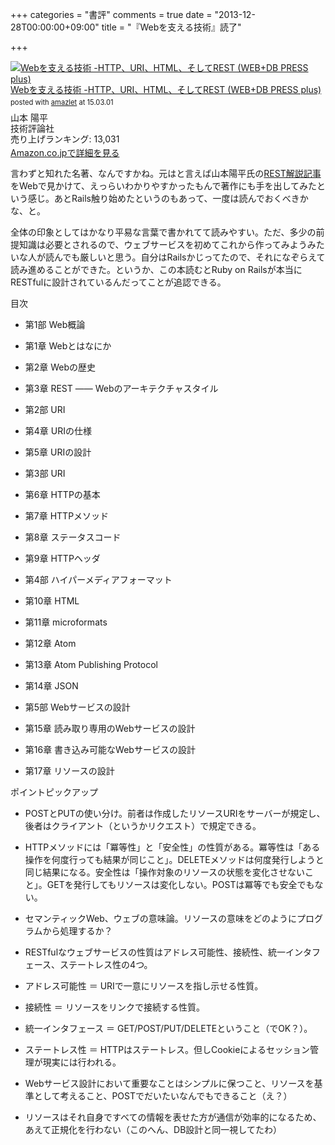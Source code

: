 +++
categories = "書評"
comments = true
date = "2013-12-28T00:00:00+09:00"
title = "『Webを支える技術』読了"

+++

<div class="amazlet-box" style="margin-bottom:0px;"><div class="amazlet-image" style="float:left;margin:0px 12px 1px 0px;"><a href="http://www.amazon.co.jp/exec/obidos/ASIN/4774142042/diary081213-22/ref=nosim/" name="amazletlink" target="_blank"><img src="http://ecx.images-amazon.com/images/I/51qo6pgjaSL._SL160_.jpg" alt="Webを支える技術 -HTTP、URI、HTML、そしてREST (WEB+DB PRESS plus)" style="border: none;" /></a></div><div class="amazlet-info" style="line-height:120%; margin-bottom: 10px"><div class="amazlet-name" style="margin-bottom:10px;line-height:120%"><a href="http://www.amazon.co.jp/exec/obidos/ASIN/4774142042/diary081213-22/ref=nosim/" name="amazletlink" target="_blank">Webを支える技術 -HTTP、URI、HTML、そしてREST (WEB+DB PRESS plus)</a><div class="amazlet-powered-date" style="font-size:80%;margin-top:5px;line-height:120%">posted with <a href="http://www.amazlet.com/" title="amazlet" target="_blank">amazlet</a> at 15.03.01</div></div><div class="amazlet-detail">山本 陽平 <br />技術評論社 <br />売り上げランキング: 13,031<br /></div><div class="amazlet-sub-info" style="float: left;"><div class="amazlet-link" style="margin-top: 5px"><a href="http://www.amazon.co.jp/exec/obidos/ASIN/4774142042/diary081213-22/ref=nosim/" name="amazletlink" target="_blank">Amazon.co.jpで詳細を見る</a></div></div></div><div class="amazlet-footer" style="clear: left"></div></div>

言わずと知れた名著、なんですかね。元はと言えば山本陽平氏の[REST解説記事](http://yohei-y.blogspot.jp/2005/04/rest_23.html)をWebで見かけて、えっらいわかりやすかったもんで著作にも手を出してみたという感じ。あとRails触り始めたというのもあって、一度は読んでおくべきかな、と。

全体の印象としてはかなり平易な言葉で書かれてて読みやすい。ただ、多少の前提知識は必要とされるので、ウェブサービスを初めてこれから作ってみようみたいな人が読んでも厳しいと思う。自分はRailsかじってたので、それになぞらえて読み進めることができた。というか、この本読むとRuby on Railsが本当にRESTfulに設計されているんだってことが追認できる。

目次


* 第1部 Web概論


* 第1章 Webとはなにか
* 第2章 Webの歴史
* 第3章 REST ―― Webのアーキテクチャスタイル


* 第2部 URI


* 第4章 URIの仕様
* 第5章 URIの設計


* 第3部 URI


* 第6章 HTTPの基本
* 第7章 HTTPメソッド
* 第8章 ステータスコード
* 第9章 HTTPヘッダ


* 第4部 ハイパーメディアフォーマット


* 第10章 HTML
* 第11章 microformats
* 第12章 Atom
* 第13章 Atom Publishing Protocol
* 第14章 JSON


* 第5部 Webサービスの設計


* 第15章 読み取り専用のWebサービスの設計
* 第16章 書き込み可能なWebサービスの設計
* 第17章 リソースの設計



</blockquote>

ポイントピックアップ


* POSTとPUTの使い分け。前者は作成したリソースURIをサーバーが規定し、後者はクライアント（というかリクエスト）で規定できる。
* HTTPメソッドには「冪等性」と「安全性」の性質がある。冪等性は「ある操作を何度行っても結果が同じこと」。DELETEメソッドは何度発行しようと同じ結果になる。安全性は「操作対象のリソースの状態を変化させないこと」。GETを発行してもリソースは変化しない。POSTは冪等でも安全でもない。
* セマンティックWeb、ウェブの意味論。リソースの意味をどのようにプログラムから処理するか？
* RESTfulなウェブサービスの性質はアドレス可能性、接続性、統一インタフェース、ステートレス性の4つ。


* アドレス可能性 ＝ URIで一意にリソースを指し示せる性質。
* 接続性 ＝ リソースをリンクで接続する性質。
* 統一インタフェース ＝ GET/POST/PUT/DELETEということ（でOK？）。
* ステートレス性 ＝ HTTPはステートレス。但しCookieによるセッション管理が現実には行われる。


* Webサービス設計において重要なことはシンプルに保つこと、リソースを基準として考えること、POSTでだいたいなんでもできること（え？）
* リソースはそれ自身ですべての情報を表せた方が通信が効率的になるため、あえて正規化を行わない（このへん、DB設計と同一視してたわ）




